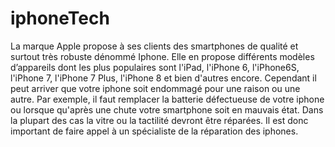 # iphoneTech
La marque Apple propose à ses clients des smartphones de qualité et surtout très robuste dénommé Iphone. Elle en propose différents modèles d’appareils dont les plus populaires sont l'iPad, l'iPhone 6, l'iPhone6S, l'iPhone 7, l'iPhone 7 Plus, l'iPhone 8 et bien d'autres encore. 
Cependant il peut arriver que votre iphone soit endommagé pour une raison ou une autre. Par exemple, il faut remplacer la batterie défectueuse de votre iphone ou lorsque qu'après une chute votre smartphone soit en mauvais état. Dans la plupart des cas la vitre ou la tactilité devront être réparées. Il est donc important de faire appel à un spécialiste de la réparation des iphones.
